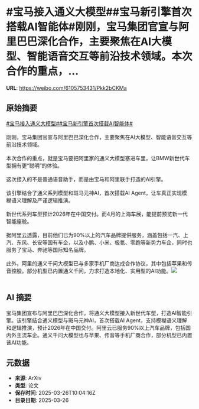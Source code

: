 # #宝马接入通义大模型##宝马新引擎首次搭载AI智能体#刚刚，宝马集团官宣与阿里巴巴深化合作，主要聚焦在AI大模型、智能语音交互等前沿技术领域。本次合作的重点，...

**URL**: https://weibo.com/6105753431/Pkk2bCKMa

## 原始摘要

<a href="https://m.weibo.cn/search?containerid=231522type%3D1%26t%3D10%26q%3D%23%E5%AE%9D%E9%A9%AC%E6%8E%A5%E5%85%A5%E9%80%9A%E4%B9%89%E5%A4%A7%E6%A8%A1%E5%9E%8B%23&amp;extparam=%23%E5%AE%9D%E9%A9%AC%E6%8E%A5%E5%85%A5%E9%80%9A%E4%B9%89%E5%A4%A7%E6%A8%A1%E5%9E%8B%23" data-hide=""><span class="surl-text">#宝马接入通义大模型#</span></a><a href="https://m.weibo.cn/search?containerid=231522type%3D1%26t%3D10%26q%3D%23%E5%AE%9D%E9%A9%AC%E6%96%B0%E5%BC%95%E6%93%8E%E9%A6%96%E6%AC%A1%E6%90%AD%E8%BD%BDAI%E6%99%BA%E8%83%BD%E4%BD%93%23&amp;extparam=%23%E5%AE%9D%E9%A9%AC%E6%96%B0%E5%BC%95%E6%93%8E%E9%A6%96%E6%AC%A1%E6%90%AD%E8%BD%BDAI%E6%99%BA%E8%83%BD%E4%BD%93%23" data-hide=""><span class="surl-text">#宝马新引擎首次搭载AI智能体#</span></a><br><br>刚刚，宝马集团官宣与阿里巴巴深化合作，主要聚焦在AI大模型、智能语音交互等前沿技术领域。<br><br>本次合作的重点，就是宝马要把阿里家的通义大模型塞进车里，让BMW新世代车型拥有更“聪明”的体验。<br><br>这次接入的不是普通语音助手，而是由宝马和阿里联手打造的AI引擎。<br><br>该引擎结合了通义系列模型和斑马元神AI，首次搭载AI Agent，让车真正实现模糊语义理解及严谨逻辑推演。<br><br>新世代系列车型预计2026年在中国交付。而4月的上海车展，能提前预览新一代智能座舱。<br><br>据阿里云透露，目前他们已为90%以上的汽车品牌提供服务，涵盖包括一汽、上汽、东风、长安等国有车企，以及小鹏、小米、极氪、零跑等新势力车企，同时也服务了宝马、奔驰等国际知名品牌。<br><br>此外，阿里的通义千问大模型已与多家手机厂商达成合作协议，其中包括苹果和传音控股。部分机型已内置通义千问，力求打造本地化、实用型的AI功能。<img style="" src="https://tvax1.sinaimg.cn/large/006Fd7o3gy1hzuasf94zbj30u00k1tji.jpg" referrerpolicy="no-referrer"><br><br>

## AI 摘要

宝马集团宣布与阿里巴巴深化合作，将通义大模型接入新世代车型，打造AI智能引擎。该引擎结合通义模型与斑马元神AI，首次搭载AI Agent，支持模糊语义理解和逻辑推演，预计2026年在中国交付。阿里云已服务90%以上汽车品牌，包括国内外主流车企。通义千问大模型也与苹果、传音等手机厂商合作，部分机型已内置该AI功能。

## 元数据

- **来源**: ArXiv
- **类型**: 论文
- **保存时间**: 2025-03-26T10:04:16Z
- **目录日期**: 2025-03-26

